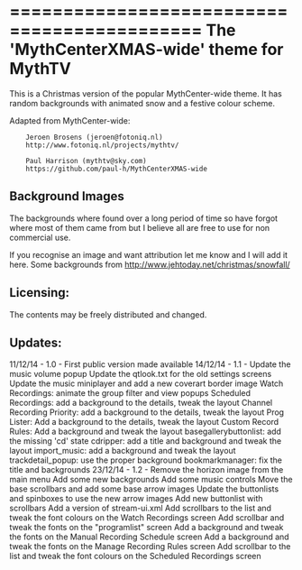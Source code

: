 ============================================
 The 'MythCenterXMAS-wide' theme for MythTV
============================================

This is a Christmas version of the popular MythCenter-wide theme. It has random
backgrounds with animated snow and a festive colour scheme.

Adapted from MythCenter-wide:

        Jeroen Brosens (jeroen@fotoniq.nl)
        http://www.fotoniq.nl/projects/mythtv/

        Paul Harrison (mythtv@sky.com) 
        https://github.com/paul-h/MythCenterXMAS-wide


Background Images
-----------------
The backgrounds where found over a long period of time so have forgot where
most of them came from but I believe all are free to use for non commercial use.

If you recognise an image and want attribution let me know and I will add it here.
Some backgrounds from http://www.jehtoday.net/christmas/snowfall/

Licensing:
----------
The contents may be freely distributed and changed.

Updates:
--------

11/12/14 -  1.0  - First public version made available
14/12/14 -  1.1  - Update the music volume popup
                   Update the qtlook.txt for the old settings screens
                   Update the music miniplayer and add a new coverart border image
                   Watch Recordings: animate the group filter and view popups
                   Scheduled Recordings: add a background to the details, tweak the layout
                   Channel Recording Priority: add a background to the details, tweak the layout
                   Prog Lister: Add a background to the details, tweak the layout
                   Custom Record Rules: Add a background and tweak the layout
                   basegallerybuttonlist: add the missing 'cd' state
                   cdripper: add a title and background and tweak the layout
                   import_music: add a background and tweak the layout
                   trackdetail_popup: use the proper background
                   bookmarkmanager:  fix the title and backgrounds
23/12/14 -  1.2  - Remove the horizon image from the main menu
                   Add some new backgrounds
                   Add some music controls
                   Move the base scrollbars and add some base arrow images
                   Update the buttonlists and spinboxes to use the new arrow images
                   Add new buttonlist with scrollbars
                   Add a version of stream-ui.xml
                   Add scrollbars to the list and tweak the font colours on the Watch Recordings screen
                   Add scrollbar and tweak the fonts on the "programlist" screen
                   Add a background and tweak the fonts on the Manual Recording Schedule screen
                   Add a background and tweak the fonts on the Manage Recording Rules screen
                   Add scrollbar to the list and tweak the font colours on the Scheduled Recordings screen


